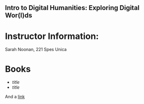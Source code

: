 ## Intro to Digital Humanities: Exploring Digital Wor(l)ds

# Instructor Information: 
Sarah Noonan, 221 Spes Unica

# Books
- *title*
- *title*

And a [link](https://dhsouthbend.org) 
